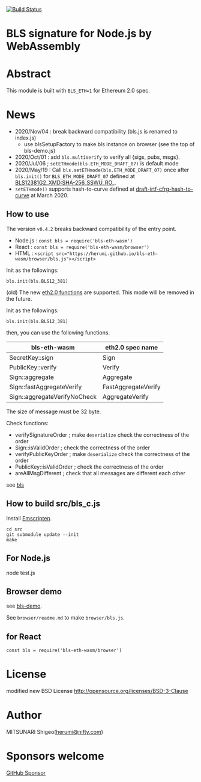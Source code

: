[![Build Status](https://github.com/herumi/bls-eth-wasm/actions/workflows/main.yml/badge.svg)](https://github.com/herumi/bls-eth-wasm/actions/workflows/main.yml)

# BLS signature for Node.js by WebAssembly

# Abstract
This module is built with `BLS_ETH=1` for Ethereum 2.0 spec.

# News
- 2020/Nov/04 : break backward compatibility (bls.js is renamed to index.js)
  - use blsSetupFactory to make bls instance on browser (see the top of bls-demo.js)
- 2020/Oct/01 : add `bls.multiVerify` to verify all {sigs, pubs, msgs}.
- 2020/Jul/06 ; `setETHmode(bls.ETH_MODE_DRAFT_07)` is default mode
- 2020/May/19 : Call `bls.setETHmode(bls.ETH_MODE_DRAFT_07)` once after `bls.init()` for `BLS_ETH_MODE_DRAFT_07` defined at [BLS12381G2_XMD:SHA-256_SSWU_RO_](https://www.ietf.org/id/draft-irtf-cfrg-hash-to-curve-07.html#name-bls12381g2_xmdsha-256_sswu_).
- `setETHmode()` supports hash-to-curve defined at [draft-irtf-cfrg-hash-to-curve](https://cfrg.github.io/draft-irtf-cfrg-hash-to-curve/draft-irtf-cfrg-hash-to-curve.txt) at March 2020.

## How to use
The version `v0.4.2` breaks backward compatibility of the entry point.

- Node.js : `const bls = require('bls-eth-wasm')`
- React : `const bls = require('bls-eth-wasm/browser')`
- HTML : `<script src="https://herumi.github.io/bls-eth-wasm/browser/bls.js"></script>`

Init as the followings:

```
bls.init(bls.BLS12_381)
```

(old) The new [eth2.0 functions](https://github.com/ethereum/eth2.0-specs/blob/dev/specs/phase0/beacon-chain.md#bls-signatures) are supported. This mode will be removed in the future.

Init as the followings:

```
bls.init(bls.BLS12_381)
```

then, you can use the following functions.

bls-eth-wasm | eth2.0 spec name|
------|-----------------|
SecretKey::sign|Sign|
PublicKey::verify|Verify|
Sign::aggregate|Aggregate|
Sign::fastAggregateVerify|FastAggregateVerify|
Sign::aggregateVerifyNoCheck|AggregateVerify|

The size of message must be 32 byte.

Check functions:
- verifySignatureOrder ; make `deserialize` check the correctness of the order
- Sign::isValidOrder ; check the correctness of the order
- verifyPublicKeyOrder ; make `deserialize` check the correctness of the order
- PublicKey::isValidOrder ; check the correctness of the order
- areAllMsgDifferent ; check that all messages are different each other

see [bls](https://github.com/herumi/bls)

## How to build src/bls_c.js
Install [Emscripten](https://emscripten.org/).
```
cd src
git submodule update --init
make
```

## For Node.js
node test.js

## Browser demo

see [bls-demo](https://herumi.github.io/bls-eth-wasm/browser/demo.html).

See `browser/readme.md` to make `browser/bls.js`.

## for React

```
const bls = require('bls-eth-wasm/browser')
```

# License

modified new BSD License
http://opensource.org/licenses/BSD-3-Clause

# Author

MITSUNARI Shigeo(herumi@nifty.com)

# Sponsors welcome
[GitHub Sponsor](https://github.com/sponsors/herumi)
